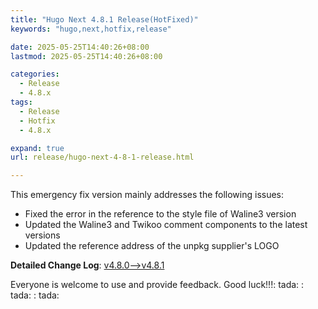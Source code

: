 ```yaml
---
title: "Hugo Next 4.8.1 Release(HotFixed)"
keywords: "hugo,next,hotfix,release"

date: 2025-05-25T14:40:26+08:00
lastmod: 2025-05-25T14:40:26+08:00

categories:
  - Release
  - 4.8.x
tags:
  - Release
  - Hotfix
  - 4.8.x

expand: true
url: release/hugo-next-4-8-1-release.html

---
```


This emergency fix version mainly addresses the following issues: 

 - Fixed the error in the reference to the style file of Waline3 version
 - Updated the Waline3 and Twikoo comment components to the latest versions
 - Updated the reference address of the unpkg supplier's LOGO


**Detailed Change Log**: [v4.8.0-->v4.8.1](https://github.com/hugo-next/hugo-theme-next/compare/v4.8.0...v4.8.1)

Everyone is welcome to use and provide feedback. Good luck!!!: tada: : tada: : tada: 